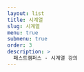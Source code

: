 ```yaml
---
layout: list
title: 시계열
slug: 시계열
menu: true
submenu: true
order: 3
description: >
  패스트캠퍼스 - 시계열 강의
---
```

